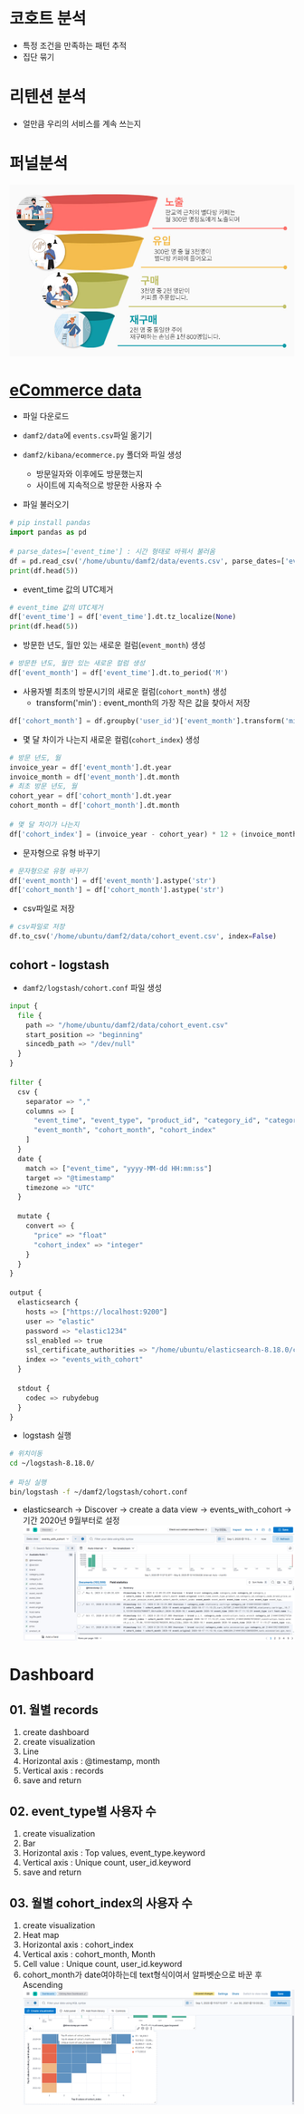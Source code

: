 # 코호트 분석
- 특정 조건을 만족하는 패턴 추적
- 집단 묶기

# 리텐션 분석
- 얼만큼 우리의 서비스를 계속 쓰는지

# 퍼널분석
![funnel analysis](/elasticsearch/assets/funnel.jpg)

# [eCommerce data](https://www.kaggle.com/datasets/mkechinov/ecommerce-events-history-in-electronics-store?resource=download)
- 파일 다운로드
- `damf2/data`에 `events.csv`파일 옮기기
- `damf2/kibana/ecommerce.py` 폴더와 파일 생성
    - 방문일자와 이후에도 방문했는지
    - 사이트에 지속적으로 방문한 사용자 수

- 파일 불러오기
```python
# pip install pandas
import pandas as pd

# parse_dates=['event_time'] : 시간 형태로 바꿔서 불러옴
df = pd.read_csv('/home/ubuntu/damf2/data/events.csv', parse_dates=['event_time'])
print(df.head(5))
```

- event_time 값의 UTC제거
```python
# event_time 값의 UTC제거
df['event_time'] = df['event_time'].dt.tz_localize(None)
print(df.head(5))
```

- 방문한 년도, 월만 있는 새로운 컬럼(`event_month`) 생성
```python
# 방문한 년도, 월만 있는 새로운 컬럼 생성
df['event_month'] = df['event_time'].dt.to_period('M')
```

- 사용자별 최초의 방문시기의 새로운 컬럼(`cohort_month`) 생성
    - transform('min') : event_month의 가장 작은 값을 찾아서 저장
```python
df['cohort_month'] = df.groupby('user_id')['event_month'].transform('min')
```

- 몇 달 차이가 나는지 새로운 컬럼(`cohort_index`) 생성
```python
# 방문 년도, 월
invoice_year = df['event_month'].dt.year
invoice_month = df['event_month'].dt.month
# 최초 방문 년도, 월
cohort_year = df['cohort_month'].dt.year
cohort_month = df['cohort_month'].dt.month

# 몇 달 차이가 나는지
df['cohort_index'] = (invoice_year - cohort_year) * 12 + (invoice_month - cohort_month) + 1
```

- 문자형으로 유형 바꾸기
```python
# 문자형으로 유형 바꾸기
df['event_month'] = df['event_month'].astype('str')
df['cohort_month'] = df['cohort_month'].astype('str')
```

- csv파일로 저장
```python
# csv파일로 저장
df.to_csv('/home/ubuntu/damf2/data/cohort_event.csv', index=False)
```

## cohort - logstash
- `damf2/logstash/cohort.conf` 파일 생성
```python
input {
  file {
    path => "/home/ubuntu/damf2/data/cohort_event.csv"
    start_position => "beginning"
    sincedb_path => "/dev/null"
  }
}

filter {
  csv {
    separator => ","
    columns => [
      "event_time", "event_type", "product_id", "category_id", "category_code", "brand", "price", "user_id", "user_session",
      "event_month", "cohort_month", "cohort_index"
    ]
  }
  date {
    match => ["event_time", "yyyy-MM-dd HH:mm:ss"]
    target => "@timestamp"
    timezone => "UTC"
  }

  mutate {
    convert => {
      "price" => "float"
      "cohort_index" => "integer"
    }
  }
}

output {
  elasticsearch {
    hosts => ["https://localhost:9200"]
    user => "elastic"
    password => "elastic1234"
    ssl_enabled => true
    ssl_certificate_authorities => "/home/ubuntu/elasticsearch-8.18.0/config/certs/http_ca.crt"
    index => "events_with_cohort"
  }

  stdout {
    codec => rubydebug
  }
}
```

- logstash 실행
```bash
# 위치이동
cd ~/logstash-8.18.0/

# 파싱 실행
bin/logstash -f ~/damf2/logstash/cohort.conf 
```

- elasticsearch → Discover → create a data view → events_with_cohort → 기간 2020년 9월부터로 설정
![alt text](/elasticsearch/assets/events_cohort.png)

# Dashboard
## 01. 월별 records
1. create dashboard
2. create visualization
3. Line
4. Horizontal axis : @timestamp, month
5. Vertical axis : records
6. save and return

## 02. event_type별 사용자 수
1. create visualization
2. Bar
3. Horizontal axis : Top values, event_type.keyword
4. Vertical axis : Unique count, user_id.keyword
5. save and return

## 03. 월별 cohort_index의 사용자 수
1. create visualization
2. Heat map
3. Horizontal axis : cohort_index
4. Vertical axis : cohort_month, Month
5. Cell value : Unique count, user_id.keyword
6. cohort_month가 date여야하는데 text형식이여서 알파벳순으로 바꾼 후 Ascending
![alt text](/elasticsearch/assets/event_dashboard.png)